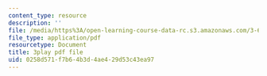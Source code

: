```yaml
---
content_type: resource
description: ''
file: /media/https%3A/open-learning-course-data-rc.s3.amazonaws.com/3-60-symmetry-structure-and-tensor-properties-of-materials-fall-2005/0258d571f7b64b3d4ae429d53c43ea97_9JXMg32f09w.pdf
file_type: application/pdf
resourcetype: Document
title: 3play pdf file
uid: 0258d571-f7b6-4b3d-4ae4-29d53c43ea97
---
```

